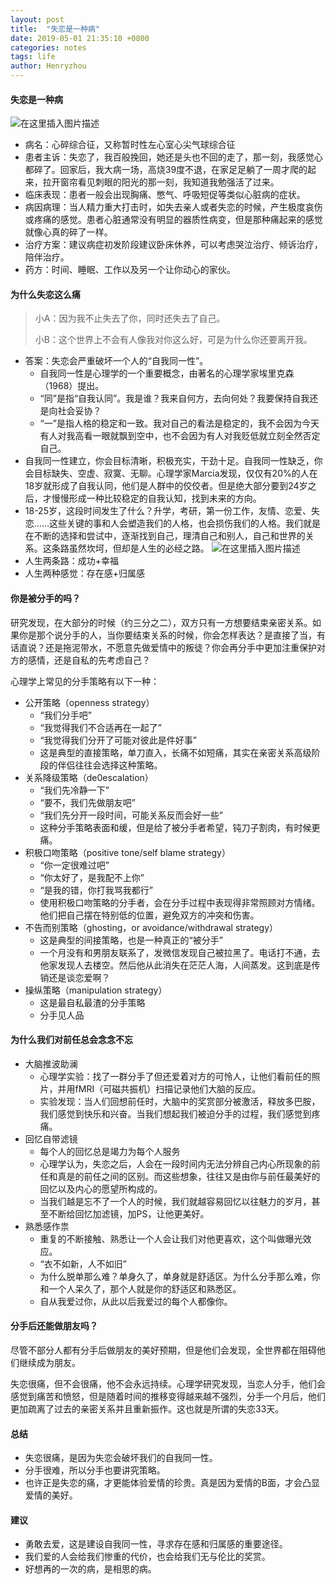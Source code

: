 ```yaml
---
layout: post
title:  "失恋是一种病"
date: 2019-05-01 21:35:10 +0800
categories: notes
tags: life
author: Henryzhou
---
```




#### 失恋是一种病

![在这里插入图片描述](https://img-blog.csdnimg.cn/20190501195435627.jpg?x-oss-process=image/watermark,type_ZmFuZ3poZW5naGVpdGk,shadow_10,text_aHR0cHM6Ly9ibG9nLmNzZG4ubmV0L2phc29uemhvdWp4,size_16,color_FFFFFF,t_70)

- 病名：心碎综合征，又称暂时性左心室心尖气球综合征
- 患者主诉：失恋了，我百般挽回，她还是头也不回的走了，那一刻，我感觉心都碎了。回家后，我大病一场，高烧39度不退，在家足足躺了一周才爬的起来，拉开窗帘看见刺眼的阳光的那一刻，我知道我勉强活了过来。
- 临床表现：患者一般会出现胸痛、憋气、呼吸短促等类似心脏病的症状。
- 病因病理：当人精力重大打击时，如失去亲人或者失恋的时候，产生极度哀伤或疼痛的感觉。患者心脏通常没有明显的器质性病变，但是那种痛起来的感觉就像心真的碎了一样。
- 治疗方案：建议病症初发阶段建议卧床休养，可以考虑哭泣治疗、倾诉治疗，陪伴治疗。
- 药方：时间、睡眠、工作以及另一个让你动心的家伙。



#### 为什么失恋这么痛

> 小A：因为我不止失去了你，同时还失去了自己。
>
> 小B：这个世界上不会有人像我对你这么好，可是为什么你还要离开我。

- 答案：失恋会严重破坏一个人的“自我同一性”。
  - 自我同一性是心理学的一个重要概念，由著名的心理学家埃里克森（1968）提出。
  - “同”是指“自我认同”。我是谁？我来自何方，去向何处？我要保持自我还是向社会妥协？
  - “一”是指人格的稳定和一致。我对自己的看法是稳定的，我不会因为今天有人对我高看一眼就飘到空中，也不会因为有人对我贬低就立刻全然否定自己。
- 自我同一性建立，你会目标清晰，积极充实，干劲十足。自我同一性缺乏，你会目标缺失、空虚、寂寞、无聊。心理学家Marcia发现，仅仅有20%的人在18岁就形成了自我认同，他们是人群中的佼佼者。但是绝大部分要到24岁之后，才慢慢形成一种比较稳定的自我认知，找到未来的方向。
- 18-25岁，这段时间发生了什么？升学，考研，第一份工作，友情、恋爱、失恋……这些关键的事和人会塑造我们的人格，也会损伤我们的人格。我们就是在不断的选择和尝试中，逐渐找到自己，理清自己和别人，自己和世界的关系。这条路虽然坎坷，但却是人生的必经之路。
  ![在这里插入图片描述](https://img-blog.csdnimg.cn/20190501195456542.jpg?x-oss-process=image/watermark,type_ZmFuZ3poZW5naGVpdGk,shadow_10,text_aHR0cHM6Ly9ibG9nLmNzZG4ubmV0L2phc29uemhvdWp4,size_16,color_FFFFFF,t_70)
- 人生两条路：成功+幸福
- 人生两种感觉：存在感+归属感

#### 你是被分手的吗？

研究发现，在大部分的时候（约三分之二），双方只有一方想要结束亲密关系。如果你是那个说分手的人，当你要结束关系的时候，你会怎样表达？是直接了当，有话直说？还是拖泥带水，不愿意先做爱情中的叛徒？你会再分手中更加注重保护对方的感情，还是自私的先考虑自己？

心理学上常见的分手策略有以下一种：

- 公开策略（openness strategy）
  - “我们分手吧”
  - “我觉得我们不合适再在一起了”
  - “我觉得我们分开了可能对彼此是件好事”
  - 这是典型的直接策略，单刀直入，长痛不如短痛，其实在亲密关系高级阶段的伴侣往往会选择这种策略。
- 关系降级策略（de0escalation）
  - “我们先冷静一下”
  - “要不，我们先做朋友吧”
  - “我们先分开一段时间，可能关系反而会好一些”
  - 这种分手策略表面和缓，但是给了被分手者希望，钝刀子割肉，有时候更痛。
- 积极口吻策略（positive tone/self blame strategy）
  - “你一定很难过吧”
  - “你太好了，是我配不上你”
  - “是我的错，你打我骂我都行”
  - 使用积极口吻策略的分手者，会在分手过程中表现得非常照顾对方情绪。他们把自己摆在特别低的位置，避免双方的冲突和伤害。
- 不告而别策略（ghosting，or avoidance/withdrawal strategy）
  - 这是典型的间接策略，也是一种真正的“被分手”
  - 一个月没有和男朋友联系了，发微信发现自己被拉黑了。电话打不通，去他家发现人去楼空。然后他从此消失在茫茫人海，人间蒸发。这到底是传销还是谈恋爱啊？
- 操纵策略（manipulation strategy）
  - 这是最自私最渣的分手策略
  - 分手见人品

#### 为什么我们对前任总会念念不忘

- 大脑推波助澜
  - 心理学实验：找了一群分手了但还爱着对方的可怜人，让他们看前任的照片，并用fMRI（可磁共振机）扫描记录他们大脑的反应。
  - 实验发现：当人们回想前任时，大脑中的奖赏部分被激活，释放多巴胺，我们感觉到快乐和兴奋。当我们想起我们被迫分手的过程，我们感觉到疼痛。
- 回忆自带滤镜
  - 每个人的回忆总是竭力为每个人服务
  - 心理学认为，失恋之后，人会在一段时间内无法分辨自己内心所现象的前任和真是的前任之间的区别。而这些想象，往往又是由你与前任最美好的回忆以及内心的愿望所构成的。
  - 当我们越是忘不了一个人的时候，我们就越容易回忆以往魅力的岁月，甚至不断给回忆加滤镜，加PS，让他更美好。
- 熟悉感作祟
  - 重复的不断接触、熟悉让一个人会让我们对他更喜欢，这个叫做曝光效应。
  - “衣不如新，人不如旧”
  - 为什么脱单那么难？单身久了，单身就是舒适区。为什么分手那么难，你和一个人呆久了，那个人就是你的舒适区和熟悉区。
  - 自从我爱过你，从此以后我爱过的每个人都像你。

#### 分手后还能做朋友吗？

尽管不部分人都有分手后做朋友的美好预期，但是他们会发现，全世界都在阻碍他们继续成为朋友。

失恋很痛，但不会很痛，他不会永远持续。心理学研究发现，当恋人分手，他们会感觉到痛苦和愤怒，但是随着时间的推移变得越来越不强烈，分手一个月后，他们更加疏离了过去的亲密关系并且重新振作。这也就是所谓的失恋33天。

#### 总结

- 失恋很痛，是因为失恋会破坏我们的自我同一性。
- 分手很难，所以分手也要讲究策略。
- 也许正是失恋的痛，才更能体验爱情的珍贵。真是因为爱情的B面，才会凸显爱情的美好。

#### 建议

- 勇敢去爱，这是建设自我同一性，寻求存在感和归属感的重要途径。
- 我们爱的人会给我们惨重的代价，也会给我们无与伦比的奖赏。
- 好想再的一次的病，是相思的病。